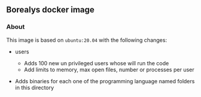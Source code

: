 ## Borealys docker image

### About
This image is based on `ubuntu:20.04` with the following changes:
- users
    - Adds 100 new un privileged users whose will run the code
    - Add limits to memory, max open files, number or processes per user
    
- Adds binaries for each one of the programming language named folders in
this directory